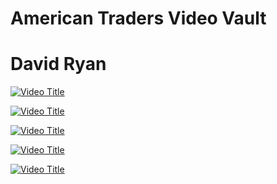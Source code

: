 # American Traders Video Vault

# David Ryan

[![Video Title](https://img.youtube.com/vi/ZK5cnVQ2V3Q/0.jpg)](https://www.youtube.com/watch?v=ZK5cnVQ2V3Q)

[![Video Title](https://img.youtube.com/vi/eWtY7uoJL_0/0.jpg)](https://www.youtube.com/watch?v=eWtY7uoJL_0)

[![Video Title](https://img.youtube.com/vi/uh5bALsKkLg/0.jpg)](https://www.youtube.com/watch?v=uh5bALsKkLg)

[![Video Title](https://img.youtube.com/vi/O0GpSPtmCuM/0.jpg)](https://www.youtube.com/watch?v=O0GpSPtmCuM)

[![Video Title](https://img.youtube.com/vi/oWWR8ZfnSxY/0.jpg)](https://www.youtube.com/watch?v=oWWR8ZfnSxY)

